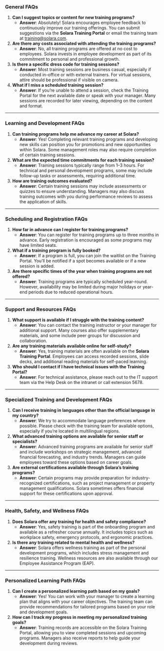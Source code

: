 ### **General FAQs**

1. **Can I suggest topics or content for new training programs?**
   - **Answer**: Absolutely! Solara encourages employee feedback to continuously improve our training offerings. You can submit suggestions via the **Solara Training Portal** or email the training team at training@solara.com.
2. **Are there any costs associated with attending the training programs?**
   - **Answer**: No, all training programs are offered at no cost to employees. Solara invests in employee development as part of its commitment to personal and professional growth.
3. **Is there a specific dress code for training sessions?**
   - **Answer**: Most training sessions are business casual, especially if conducted in-office or with external trainers. For virtual sessions, attire should be professional if visible on camera.
4. **What if I miss a scheduled training session?**
   - **Answer**: If you’re unable to attend a session, check the Training Portal for the next available date or speak with your manager. Many sessions are recorded for later viewing, depending on the content and format.

------

### **Learning and Development FAQs**

1. **Can training programs help me advance my career at Solara?**
   - **Answer**: Yes! Completing relevant training programs and developing new skills can position you for promotions and new opportunities within Solara. Some management roles may also require completion of certain training sessions.
2. **What are the expected time commitments for each training session?**
   - **Answer**: Training sessions typically range from 1–3 hours. For technical and personal development programs, some may include follow-up tasks or assessments, requiring additional time.
3. **How are training outcomes evaluated?**
   - **Answer**: Certain training sessions may include assessments or quizzes to ensure understanding. Managers may also discuss training outcomes with you during performance reviews to assess the application of skills.

------

### **Scheduling and Registration FAQs**

1. **How far in advance can I register for training programs?**
   - **Answer**: You can register for training programs up to three months in advance. Early registration is encouraged as some programs may have limited seats.
2. **What if a training program is fully booked?**
   - **Answer**: If a program is full, you can join the waitlist on the Training Portal. You’ll be notified if a spot becomes available or if a new session is added.
3. **Are there specific times of the year when training programs are not offered?**
   - **Answer**: Training programs are typically scheduled year-round. However, availability may be limited during major holidays or year-end periods due to reduced operational hours.

------

### **Support and Resources FAQs**

1. **What support is available if I struggle with the training content?**
   - **Answer**: You can contact the training instructor or your manager for additional support. Many courses also offer supplementary materials, and some include peer groups for discussion and collaboration.
2. **Are any training materials available online for self-study?**
   - **Answer**: Yes, training materials are often available on the **Solara Training Portal**. Employees can access recorded sessions, slide decks, and additional reading materials for self-paced learning.
3. **Who should I contact if I have technical issues with the Training Portal?**
   - **Answer**: For technical assistance, please reach out to the IT support team via the Help Desk on the intranet or call extension 5678.

------

### **Specialized Training and Development FAQs**

1. **Can I receive training in languages other than the official language in my country?**
   - **Answer**: We try to accommodate language preferences where possible. Please check with the training team for available options, especially if you’re located in multilingual regions.
2. **What advanced training options are available for senior staff or specialists?**
   - **Answer**: Advanced training programs are available for senior staff and include workshops on strategic management, advanced financial forecasting, and industry trends. Managers can guide employees toward these options based on career goals.
3. **Are external certifications available through Solara’s training programs?**
   - **Answer**: Certain programs may provide preparation for industry-recognized certifications, such as project management or property management qualifications. Solara sometimes offers financial support for these certifications upon approval.

------

### **Health, Safety, and Wellness FAQs**

1. **Does Solara offer any training for health and safety compliance?**
   - **Answer**: Yes, safety training is part of the onboarding program and available as a refresher course annually. It includes topics such as workplace safety, emergency protocols, and ergonomic practices.
2. **Is there any training related to mental health and wellness?**
   - **Answer**: Solara offers wellness training as part of the personal development programs, which includes stress management and resilience training. Wellness resources are also available through our Employee Assistance Program (EAP).

------

### **Personalized Learning Path FAQs**

1. **Can I create a personalized learning path based on my goals?**
   - **Answer**: Yes! You can work with your manager to create a learning plan that aligns with your career objectives. The training team can provide recommendations for tailored programs based on your role and development goals.
2. **How can I track my progress in meeting my personalized training goals?**
   - **Answer**: Training records are accessible on the Solara Training Portal, allowing you to view completed sessions and upcoming programs. Managers also receive reports to help guide your development during reviews.